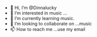 - 👋 Hi, I’m @Dinnalucky
- 👀 I’m interested in music ...
- 🌱 I’m currently learning  music.
- 💞️ I’m looking to collaborate on ...music
- 📫 How to reach me ...use my email

<!---
Dinnalucky/Dinnalucky is a ✨ special ✨ repository because its `README.md` (this file) appears on your GitHub profile.
You can click the Preview link to take a look at your changes.
--->
